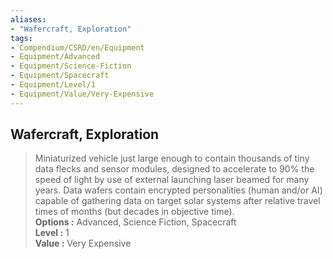 ```yaml
---
aliases:
- "Wafercraft, Exploration"
tags:
- Compendium/CSRD/en/Equipment
- Equipment/Advanced
- Equipment/Science-Fiction
- Equipment/Spacecraft
- Equipment/Level/1
- Equipment/Value/Very-Expensive
---
```


  
## Wafercraft, Exploration  
  
>Miniaturized vehicle just large enough to contain thousands of tiny data flecks and sensor modules, designed to accelerate to 90% the speed of light by use of external launching laser beamed for many years. Data wafers contain encrypted personalities (human and/or AI) capable of gathering data on target solar systems after relative travel times of months (but decades in objective time).  
> **Options :** Advanced, Science Fiction, Spacecraft  
> **Level :** 1  
> **Value :** Very Expensive